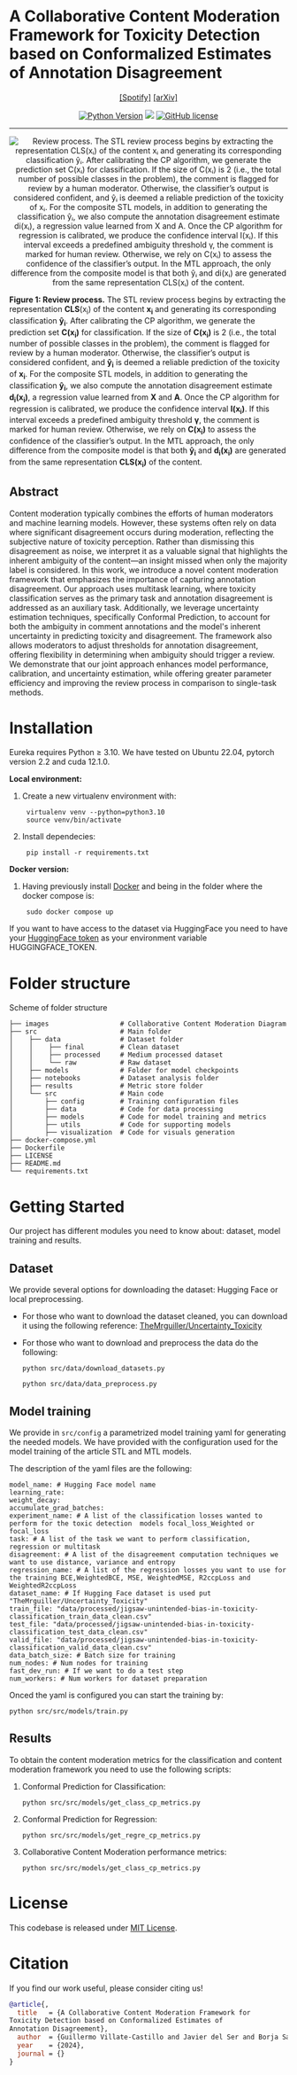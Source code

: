 # A Collaborative Content Moderation Framework for Toxicity Detection based on Conformalized Estimates of Annotation Disagreement
<div align="center">

<!---[[Website]](https://eureka-research.github.io)-->
[[Spotify]](https://podcasters.spotify.com/pod/show/themrguiller/episodes/A-Collaborative-Content-Moderation-Framework-for-Toxicity-Detection-based-on-Conformalized-Estimates-of-Annotation-Disagreement-e2q5rgn)
[[arXiv]](https://arxiv.org/pdf/2411.04090)
<!---[[PDF]](https://arxiv.org/pdf/2411.04090)-->

[![Python Version](https://img.shields.io/badge/Python-3.10-blue.svg)](https://github.com/TheMrguiller/Collaborative-Content-Moderation)
[<img src="https://img.shields.io/badge/Framework-PyTorch-red.svg"/>](https://pytorch.org/)
[![GitHub license](https://img.shields.io/github/license/eureka-research/Eureka)](LICENSE)
______________________________________________________________________

![**Review process.** The STL review process begins by extracting the representation **CLS**(xᵢ) of the content **xᵢ** and generating its corresponding classification **ŷᵢ**. After calibrating the CP algorithm, we generate the prediction set **C(xᵢ)** for classification. If the size of **C(xᵢ)** is 2 (i.e., the total number of possible classes in the problem), the comment is flagged for review by a human moderator. Otherwise, the classifier’s output is considered confident, and **ŷᵢ** is deemed a reliable prediction of the toxicity of **xᵢ**. For the composite STL models, in addition to generating the classification **ŷᵢ**, we also compute the annotation disagreement estimate **di(xᵢ)**, a regression value learned from **X** and **A**. Once the CP algorithm for regression is calibrated, we produce the confidence interval **I(xᵢ)**. If this interval exceeds a predefined ambiguity threshold **γ**, the comment is marked for human review. Otherwise, we rely on **C(xᵢ)** to assess the confidence of the classifier’s output. In the MTL approach, the only difference from the composite model is that both **ŷᵢ** and **di(xᵢ)** are generated from the same representation **CLS(xᵢ)** of the content.](images/Review_process.png)
</div>
<p><strong>Figure 1: Review process.</strong> The STL review process begins by extracting the representation 
<strong>CLS</strong>(x<sub>i</sub>) of the content <strong>x<sub>i</sub></strong> and generating its corresponding 
classification <strong>ŷ<sub>i</sub></strong>. After calibrating the CP algorithm, we generate the prediction 
set <strong>C(x<sub>i</sub>)</strong> for classification. If the size of <strong>C(x<sub>i</sub>)</strong> is 2 
(i.e., the total number of possible classes in the problem), the comment is flagged for review by a human moderator. 
Otherwise, the classifier’s output is considered confident, and <strong>ŷ<sub>i</sub></strong> is deemed a reliable 
prediction of the toxicity of <strong>x<sub>i</sub></strong>. For the composite STL models, in addition to generating 
the classification <strong>ŷ<sub>i</sub></strong>, we also compute the annotation disagreement estimate 
<strong>d<sub>i</sub>(x<sub>i</sub>)</strong>, a regression value learned from <strong>X</strong> and <strong>A</strong>. 
Once the CP algorithm for regression is calibrated, we produce the confidence interval <strong>I(x<sub>i</sub>)</strong>. 
If this interval exceeds a predefined ambiguity threshold <strong>γ</strong>, the comment is marked for human review. 
Otherwise, we rely on <strong>C(x<sub>i</sub>)</strong> to assess the confidence of the classifier’s output. 
In the MTL approach, the only difference from the composite model is that both <strong>ŷ<sub>i</sub></strong> 
and <strong>d<sub>i</sub>(x<sub>i</sub>)</strong> are generated from the same representation 
<strong>CLS(x<sub>i</sub>)</strong> of the content.
</p>


## Abstract

Content moderation typically combines the efforts of human moderators and machine learning models. However, these systems often rely on data where significant disagreement occurs during moderation, reflecting the subjective nature of toxicity perception. Rather than dismissing this disagreement as noise, we interpret it as a valuable signal that highlights the inherent ambiguity of the content—an insight missed when only the majority label is considered. In this work, we introduce a novel content moderation framework that emphasizes the importance of capturing annotation disagreement. Our approach uses multitask learning, where toxicity classification serves as the primary task and annotation disagreement is addressed as an auxiliary task. Additionally, we leverage uncertainty estimation techniques, specifically Conformal Prediction, to account for both the ambiguity in comment annotations and the model's inherent uncertainty in predicting toxicity and disagreement. The framework also allows moderators to adjust thresholds for annotation disagreement, offering flexibility in determining when ambiguity should trigger a review. We demonstrate that our joint approach enhances model performance, calibration, and uncertainty estimation, while offering greater parameter efficiency and improving the review process in comparison to single-task methods.
# Installation
Eureka requires Python ≥ 3.10. We have tested on Ubuntu 22.04, pytorch version 2.2 and cuda 12.1.0.

**Local environment:**
1. Create a new virtualenv environment with:
   ```
    virtualenv venv --python=python3.10
    source venv/bin/activate
    ```
2. Install dependecies:
   ```
    pip install -r requirements.txt

    ```
**Docker version:**
1. Having previously install [Docker](https://docs.docker.com/engine/install/ubuntu/) and being in the folder where the docker compose is:
   ```
    sudo docker compose up
    ```

If you want to have access to the dataset via HuggingFace you need to have your [HuggingFace token](https://huggingface.co/docs/hub/security-tokens) as your environment variable HUGGINGFACE_TOKEN.

# Folder structure
Scheme of folder structure
```
├── images                  # Collaborative Content Moderation Diagram
├── src                     # Main folder
│    ├── data               # Dataset folder
│    │    ├── final         # Clean dataset
│    │    ├── processed     # Medium processed dataset
│    │    └── raw           # Raw dataset
│    ├── models             # Folder for model checkpoints
│    ├── notebooks          # Dataset analysis folder
│    ├── results            # Metric store folder
│    └── src                # Main code
│        ├── config         # Training configuration files
│        ├── data           # Code for data processing
│        ├── models         # Code for model training and metrics
│        ├── utils          # Code for supporting models
│        ├── visualization  # Code for visuals generation
├── docker-compose.yml
├── Dockerfile
├── LICENSE
├── README.md
└── requirements.txt       
```
# Getting Started
Our project has different modules you need to know about: dataset, model training and results.
## Dataset
We provide several options for downloading the dataset: Hugging Face or local preprocessing.

- For those who want to download the dataset cleaned, you can download it using the following reference: [TheMrguiller/Uncertainty_Toxicity](https://huggingface.co/datasets/TheMrguiller/Uncertainty_Toxicity) 

- For those who want to download and preprocess the data do the following:
    ```
    python src/data/download_datasets.py
    ```
    ```
    python src/data/data_preprocess.py
    ```
## Model training
We provide in `src/config` a parametrized model training yaml for generating the needed models. We have provided with the configuration used for the model training of the article STL and MTL models.

The description of the yaml files are the following:
```
model_name: # Hugging Face model name
learning_rate: 
weight_decay: 
accumulate_grad_batches: 
experiment_name: # A list of the classification losses wanted to perform for the toxic detection  models focal_loss_Weighted or focal_loss
task: # A list of the task we want to perform classification, regression or multitask
disagreement: # A list of the disagreement computation techniques we want to use distance, variance and entropy
regression_name: # A list of the regression losses you want to use for the training BCE,WeightedBCE, MSE, WeightedMSE, R2ccpLoss and WeightedR2ccpLoss
dataset_name: # If Hugging Face dataset is used put "TheMrguiller/Uncertainty_Toxicity"
train_file: "data/processed/jigsaw-unintended-bias-in-toxicity-classification_train_data_clean.csv"
test_file: "data/processed/jigsaw-unintended-bias-in-toxicity-classification_test_data_clean.csv"
valid_file: "data/processed/jigsaw-unintended-bias-in-toxicity-classification_valid_data_clean.csv"
data_batch_size: # Batch size for training
num_nodes: # Num nodes for training
fast_dev_run: # If we want to do a test step
num_workers: # Num workers for dataset preparation
```
Onced the yaml is configured you can start the training by:

```
python src/src/models/train.py
```
## Results
To obtain the content moderation metrics for the classification and content moderation framework you need to use the following scripts:
1. Conformal Prediction for Classification:
   ```
   python src/src/models/get_class_cp_metrics.py
   ```
2. Conformal Prediction for Regression:
     ```
   python src/src/models/get_regre_cp_metrics.py
   ```
3. Collaborative Content Moderation performance metrics:
   ```
   python src/src/models/get_class_cp_metrics.py
   ```
   
# License
This codebase is released under [MIT License](LICENSE).

# Citation
If you find our work useful, please consider citing us!

```bibtex
@article{,
  title   = {A Collaborative Content Moderation Framework for
Toxicity Detection based on Conformalized Estimates of
Annotation Disagreement},
  author  = {Guillermo Villate-Castillo and Javier del Ser and Borja Sanz},
  year    = {2024},
  journal = {}
}

